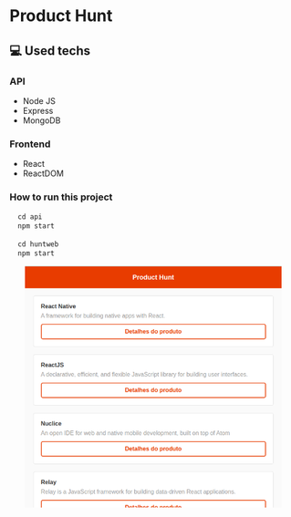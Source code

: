 # Product Hunt

## :computer: Used techs

### API
- Node JS
- Express
- MongoDB

### Frontend
- React
- ReactDOM

### How to run this project
```
  cd api
  npm start
  
  cd huntweb
  npm start
```

<p align="center">
<img width="450px" src="https://raw.githubusercontent.com/jocbarbosa/product-hunt/master/.github/image.png">
</p>
